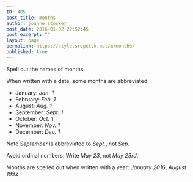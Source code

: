 ```yaml
---
ID: 485
post_title: months
author: joanne_stocker
post_date: 2016-01-02 22:52:45
post_excerpt: ""
layout: page
permalink: https://style.srepetsk.net/m/months/
published: true
---
```

Spell out the names of months.

When written with a date, some months are abbreviated:
<ul>
	<li>January:<em> Jan. 1</em></li>
	<li>February: <em>Feb. 1</em></li>
	<li>August: <em>Aug. 1</em></li>
	<li>September: <em>Sept. 1</em></li>
	<li>October: <em>Oct. 1</em></li>
	<li>November: <em>Nov. 1</em></li>
	<li>December: <em>Dec. 1</em></li>
</ul>
Note <em>September</em> is abbreviated to <em>Sept.</em>, not <em>Sep.</em>

Avoid ordinal numbers: Write <em>May 23</em>, not <em>May 23rd</em>.

Months are spelled out when written with a year: <em>January 2016</em>, <em>August 1992</em>